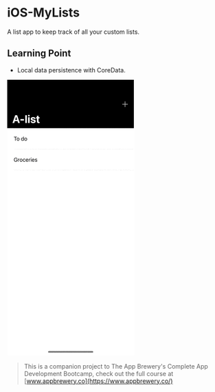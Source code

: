 # iOS-MyLists
A list app to keep track of all your custom lists.

## Learning Point

* Local data persistence with CoreData.


![](https://github.com/avneetsekhoncs/iOS-MyLists/blob/main/A-List_Demo.gif)

>This is a companion project to The App Brewery's Complete App Development Bootcamp, check out the full course at [www.appbrewery.co](https://www.appbrewery.co/)
